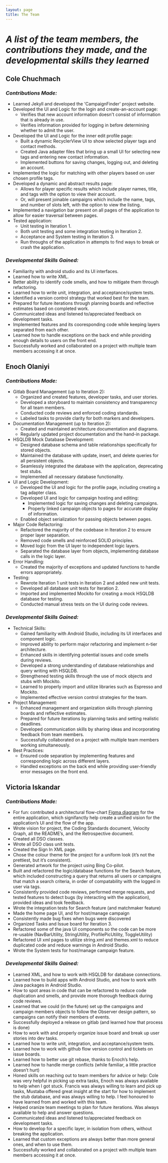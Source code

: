 ```yaml
---
layout: page
title: The Team
---
```


# *A list of the team members, the contributions they made, and the developmental skills they learned*

## Cole Chuchmach

### *Contributions Made:*

* Learned Jekyll and developed the 'CampaignFinder' project website. 
* Developed the UI and Logic for the login and create-an-account page:
    * Verifies that new account information doesn't consist of information that is already in use.
    * Verifies information provided for logging in before determining whether to admit the user.
* Developed the UI and Logic for the inner edit profile page:
    * Built a dynamic RecyclerView UI to show selected player tags and contact methods.
    * Created Java adapter files that bring up a small UI for selecting new tags and entering new contact information.
    * Implemented buttons for saving changes, logging out, and deleting an account.
* Implemented the logic for matching with other players based on user chosen profile tags.
* Developed a dynamic and abstract results page:
    * Allows for player specific results which include player names, title, and tags with the option to view their account.
    * Or, will present joinable campaigns which include the name, tags, and number of slots left, with the option to view the listing.
* Implemented a navigation bar present on all pages of the application to allow for easier traversal between pages.
* Tested application:
    * Unit testing in Iteration 1.
    * Both unit testing and some integration testing in Iteration 2.
    * Acceptance and System testing in Iteration 3.
    * Run throughs of the application in attempts to find ways to break or crash the application.

### *Developmental Skills Gained:*

* Familiarity with android studio and its UI interfaces.
* Learned how to write XML.
* Better ability to identify code smells, and how to mitigate them through refactoring.
* Learned how to write unit, integration, and acceptance/system tests.
* Identified a version control strategy that worked best for the team.
* Prepared for future iterations through planning boards and reflective estimates based on completed work.
* Communicated ideas and listened to/appreciated feedback on development tasks.
* Implemented features and its cooresponding code while keeping layers separated from each other.
* Learned how to handle exceptions on the back end while providing enough details to users on the front end.
* Successfully worked and collaborated on a project with multiple team members accessing it at once.

## Enoch Olaniyi

### *Contributions Made:*

* Gitlab Board Management (up to Iteration 2):
    * Organized and created features, developer tasks, and user stories.
    * Developed a storyboard to maintain consistency and transparency for all team members.
    * Conducted code reviews and enforced coding standards.
    * Labeled tasks to provide clarity for both markers and developers.
* Documentation Management (up to Iteration 2):
    * Created and maintained architecture documentation and diagrams.
    * Regularly updated project documentation and the hand-in package.
* HSQLDB Mock Database Development:
    * Designed database schema and table relationships specifically for stored objects.
    * Maintained the database with update, insert, and delete queries for all persistent objects.
    * Seamlessly integrated the database with the application, deprecating test stubs.
    * Implemented all necessary database functionality.
* UI and Logic Development:
    * Developed the UI and logic for the profile page, including creating a tag adapter class.
    * Developed UI and logic for campaign hosting and editing:
        * Implemented logic for saving changes and deleting campaigns.
        * Properly linked campaign objects to pages for accurate display of information.
    * Enabled object serialization for passing objects between pages.
* Major Code Refactoring:
    * Refactored the majority of the codebase in Iteration 2 to ensure proper layer separation.
    * Removed code smells and reinforced SOLID principles.
    * Moved logic from the UI layer to independent logic layers.
    * Separated the database layer from objects, implementing database calls in the logic layer.
* Error Handling:
    * Created the majority of exceptions and updated functions to handle errors appropriately.
* Testing:
    * Rewrote Iteration 1 unit tests in Iteration 2 and added new unit tests.
    * Developed all database unit tests for Iteration 2.
    * Imported and implemented Mockito for creating a mock HSQLDB database for testing.
    * Conducted manual stress tests on the UI during code reviews.

### *Developmental Skills Gained:*

* Technical Skills:
    * Gained familiarity with Android Studio, including its UI interfaces and component logic.
    * Improved ability to perform major refactoring and implement n-tier architecture.
    * Enhanced skills in identifying potential issues and code smells during reviews.
    * Developed a strong understanding of database relationships and query writing with HSQLDB.
    * Strengthened testing skills through the use of mock objects and stubs with Mockito.
    * Learned to properly import and utilize libraries such as Espresso and Mockito.
    * Implemented effective version control strategies for the team.
* Project Management:
    * Enhanced management and organization skills through planning boards and reflective estimates.
    * Prepared for future iterations by planning tasks and setting realistic deadlines.
    * Developed communication skills by sharing ideas and incorporating feedback from team members.
    * Successfully collaborated on a project with multiple team members working simultaneously.
* Best Practices:
    * Ensured code separation by implementing features and corresponding logic across different layers.
    * Handled exceptions on the back end while providing user-friendly error messages on the front end.

## Victoria Iskandar

### *Contributions Made:*

* For fun: contributed a architectural flow-chart <a href="https://www.figma.com/board/XWM954nIhiz7dwAMYjdJor/CampaignFinderTemplate?node-id=0-1">Figma diagram<a> for the entire application, which signifanctly help create a unified vision for the application’s UI and the flow of the app. 
* Wrote vision for project, the Coding Standards document, Velocity Graph, all the README’s, and the Retrospective document. 
* Created all DSO classes.
* Wrote all DSO class unit tests.
* Created the Sign In XML page.
* Chose the colour theme for the project for a uniform look (it’s not the prettiest, but it’s consistent).
* Generated artwork for the project using Bing Co-pilot.
* Built and refactored the logic/database functions for the Search feature, which included constructing a query that returns all users or campaigns that match a search criteria, in order of compatability with the logged in user via tags.
* Consistently provided code reviews, performed merge requests, and tested features to detect bugs (by interacting with the application), provided ideas and took feedback.
* Wrote the integration tests for Search feature (and matchmaker feature)
* Made the home page UI, and for host/manage campaign
* Consistently made bug fixes when bugs were discovered
* Organized Tasks and Issue board for Iteration 3.
* Refactored some of the java UI components so the code can be more re-usable (NavBarUtility, StringUtility, ProfilePicUtility, ToggleUtility)
* Refactored UI xml pages to utilize string.xml and themes.xml to reduce duplicated code and reduce warnings in Android Studio. 
* Wrote the System tests for host/manage campaign feature.

### *Developmental Skills Gained:*

* Learned XML, and how to work with HSQLDB for database connections.
* Learned how to build apps with Android Studio, and how to work with Java packages in Android Studio.
*  How to spot areas in code that can be refactored to reduce code duplication and smells, and provide more thorough feedback during code reviews.
* Learned that we could (in the future) set up the campaigns and campaign members objects to follow the Observer design pattern, so campaigns can notify their members of events.
* Successfully deployed a release on gitlab (and learned how that process is done)
* How to work with and properly organize issue board and break up user stories into dev tasks.
* Learned how to write unit, integration, and acceptance/system tests.
* Learned how to work with github flow version control and tickets on issue boards.
* Learned how to better use git rebase, thanks to Enoch’s help.
* Learned how to handle merge conflicts (while familiar, a little practice doesn’t hurt)
* Honed skills on reaching out to team members for advice or help: Cole was very helpful in picking up extra tasks, Enoch was always available to help when I got stuck. Francis was always willing to learn and pick up tasks, Mustaba offered great insight at the start for how to implement the stub database, and was always willing to help. I feel honoured to have learned from and worked with this team.
* Helped oranize team meetings to plan for future iterations. Was always available to help and answer questions.
* Communicated ideas and listened to/appreciated feedback on development tasks.
* How to develop for a specific layer, in isolation from others, without breaking the application.
* Learned that custom exceptions are always better than more general ones, and when to use them.
* Successfully worked and collaborated on a project with multiple team members accessing it at once.